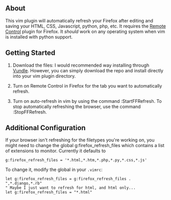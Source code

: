 ## About

This vim plugin will automatically refresh your Firefox after editing and
saving your HTML, CSS, Javascript, python, php, etc. It requires the [Remote
Control](https://addons.mozilla.org/en-us/firefox/addon/remote-control/) plugin for Firefox.
It _should_ work on any operating system when vim is installed with python
support.

## Getting Started

1. Download the files:
    I would recommended way installing through [Vundle](https://addons.mozilla.org/en-us/firefox/addon/remote-control/).
	However, you can simply download the repo and install directly into your vim plugin directory.

2. Turn on Remote Control in Firefox for the tab you want to automatically refresh.

3. Turn on auto-refresh in vim by using the command :StartFFRefresh. To stop
   automatically refreshing the browser, use the command :StopFFRefresh.

## Additional Configuration

If your browser isn't refreshing for the filetypes you're working on, you might
need to change the global g:firefox_refresh_files which contains a list of
extensions to monitor. Currently it defaults to

```vim
g:firefox_refresh_files = '*.html,*.htm,*.php,*.py,*.css,*.js'
```

To change it, modify the global in your `.vimrc`:

```vim
let g:firefox_refresh_files = g:firefox_refresh_files . ",*.django,*.rb"
" Maybe I just want to refresh for html, and html only...
let g:firefox_refresh_files = "*.html"
```
